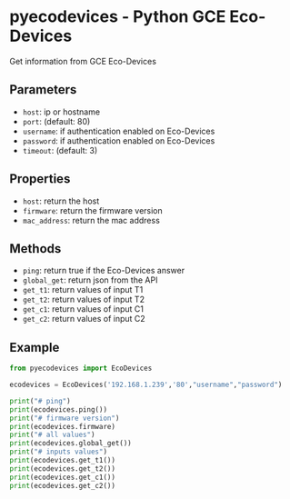 # pyecodevices - Python GCE Eco-Devices

Get information from GCE Eco-Devices

## Parameters

- `host`: ip or hostname
- `port`: (default: 80)
- `username`: if authentication enabled on Eco-Devices
- `password`: if authentication enabled on Eco-Devices
- `timeout`: (default: 3)

## Properties

- `host`: return the host
- `firmware`: return the firmware version
- `mac_address`: return the mac address

## Methods

- `ping`: return true if the Eco-Devices answer
- `global_get`: return json from the API
- `get_t1`: return values of input T1
- `get_t2`: return values of input T2
- `get_c1`: return values of input C1
- `get_c2`: return values of input C2

## Example

```python
from pyecodevices import EcoDevices

ecodevices = EcoDevices('192.168.1.239','80',"username","password")

print("# ping")
print(ecodevices.ping())
print("# firmware version")
print(ecodevices.firmware)
print("# all values")
print(ecodevices.global_get())
print("# inputs values")
print(ecodevices.get_t1())
print(ecodevices.get_t2())
print(ecodevices.get_c1())
print(ecodevices.get_c2())
```
